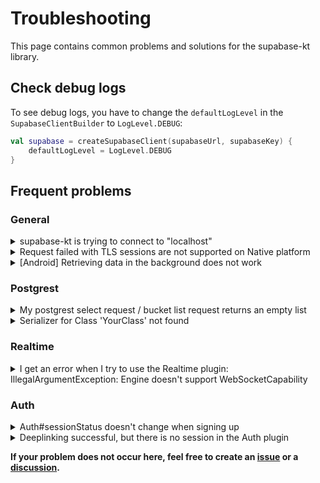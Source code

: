 # Troubleshooting

This page contains common problems and solutions for the supabase-kt library.

## Check debug logs

To see debug logs, you have to change the `defaultLogLevel` in the `SupabaseClientBuilder` to `LogLevel.DEBUG`:
```kotlin
val supabase = createSupabaseClient(supabaseUrl, supabaseKey) {
    defaultLogLevel = LogLevel.DEBUG
}
```
    

## Frequent problems

### General

<details><summary>supabase-kt is trying to connect to "localhost"</summary>

If you are on android, make sure you add the following intent:
```xml
<uses-permission android:name="android.permission.INTERNET" />
```

Also check if you are using the correct url. If you are using the Supabase hosted version, use `https://<project-id>.supabase.co` as the url. If you are using your own Supabase instance, use the url of your instance.

</details>

<details><summary>Request failed with TLS sessions are not supported on Native platform</summary>

Assuming you are on the iOS target, try to use the [Darwin](https://ktor.io/docs/http-client-engines.html#darwin) Ktor client engine.

</details>

<details><summary>[Android] Retrieving data in the background does not work</summary>

By default, if the App changes into background, the Auth plugin clears the session from memory as auto-refresh is also disabled. To disable this behavior, change the `enableLifecycleCallbacks` property in the Auth config to `false`.

Note that this will generally disable the automatic session refresh and session loading, so you have to handle this yourself.

[Here is the default implementation](https://github.com/supabase-community/supabase-kt/blob/2ac384478e714624bce1af9f26e019dd2f43a118/GoTrue/src/androidMain/kotlin/io/github/jan/supabase/gotrue/setupPlatform.kt#L29)

</details>

### Postgrest

<details><summary>My postgrest select request / bucket list request returns an empty list</summary>

Make sure you are using the correct table name. Also, if you have RLS enabled, make sure your user has access to the table.

</details>

<details><summary>Serializer for Class 'YourClass' not found</summary>

If you are trying to use a custom class as a parameter in a postgrest request, you have to register a serializer for that class. You can do this by adding the following line to your code:

```kotlin
@Serializable
data class YourClass(
    val id: String,
    val name: String
)
```

</details>

### Realtime

<details><summary>I get an error when I try to use the Realtime plugin: IllegalArgumentException: Engine doesn't support WebSocketCapability</summary>

Not all Ktor client [engines](https://ktor.io/docs/http-client-engines.html#limitations) support Websockets. If you are using Android, you can use OkHttp or CIO instead.

[![engines](https://user-images.githubusercontent.com/26686035/228956561-195ea7ef-a442-4e74-93c7-6aac46c0ef1c.png)](https://ktor.io/docs/http-client-engines.html#limitations)

</details>

### Auth

<details><summary>Auth#sessionStatus doesn't change when signing up</summary>

If you don't have auto confirm enabled, your user has to confirm their email/phone number before they can sign in. Once they confirm, the session status will change.
On Android and iOS, you can use deeplinking to automatically sign-in when the user clicks on the confirmation link.

</details>

<details><summary>Deeplinking successful, but there is no session in the Auth plugin</summary>

Make sure you call the `handleDeeplinks` method in your activity/fragment. This method will check if the deeplink is valid and if so, it will initialize a session.
Also make sure you specified the right **schema** and **host** in the Auth plugin.
If that doesn't help, enable logging and check for errors.

</details>

**If your problem does not occur here, feel free to create an [issue](https://github.com/supabase-community/supabase-kt/issues/new/choose) or a [discussion](https://github.com/supabase-community/supabase-kt/discussions/new/choose).**